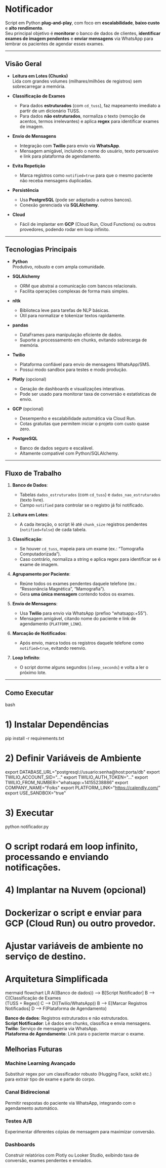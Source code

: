 # Notificador

Script em Python **plug-and-play**, com foco em **escalabilidade**, **baixo custo** e **alto rendimento**.  
Seu principal objetivo é **monitorar** o banco de dados de clientes, **identificar exames de imagem pendentes** e **enviar mensagens** via WhatsApp para lembrar os pacientes de agendar esses exames.

---

## Visão Geral

- **Leitura em Lotes (Chunks)**  
  Lida com grandes volumes (milhares/milhões de registros) sem sobrecarregar a memória.

- **Classificação de Exames**  
  - Para dados **estruturados** (com `cd_tuss`), faz mapeamento imediato a partir de um dicionário TUSS.  
  - Para dados **não estruturados**, normaliza o texto (remoção de acentos, termos irrelevantes) e aplica **regex** para identificar exames de imagem.

- **Envio de Mensagens**  
  - Integração com **Twilio** para envio via **WhatsApp**.  
  - Mensagem amigável, incluindo o nome do usuário, texto persuasivo e link para plataforma de agendamento.

- **Evita Repetição**  
  - Marca registros como `notified=true` para que o mesmo paciente não receba mensagens duplicadas.

- **Persistência**  
  - Usa **PostgreSQL** (pode ser adaptado a outros bancos).  
  - Conexão gerenciada via **SQLAlchemy**.

- **Cloud**  
  - Fácil de implantar em **GCP** (Cloud Run, Cloud Functions) ou outros provedores, podendo rodar em loop infinito.

---

## Tecnologias Principais

- **Python**  
  Produtivo, robusto e com ampla comunidade.

- **SQLAlchemy**  
  - ORM que abstrai a comunicação com bancos relacionais.  
  - Facilita operações complexas de forma mais simples.

- **nltk**  
  - Biblioteca leve para tarefas de NLP básicas.  
  - Útil para normalizar e tokenizar textos rapidamente.

- **pandas**  
  - DataFrames para manipulação eficiente de dados.  
  - Suporte a processamento em chunks, evitando sobrecarga de memória.

- **Twilio**  
  - Plataforma confiável para envio de mensagens WhatsApp/SMS.  
  - Possui modo sandbox para testes e modo produção.

- **Plotly** (opcional)  
  - Geração de dashboards e visualizações interativas.  
  - Pode ser usado para monitorar taxa de conversão e estatísticas de envio.

- **GCP** (opcional)  
  - Desempenho e escalabilidade automática via Cloud Run.  
  - Cotas gratuitas que permitem iniciar o projeto com custo quase zero.

- **PostgreSQL**  
  - Banco de dados seguro e escalável.  
  - Altamente compatível com Python/SQLAlchemy.

---

## Fluxo de Trabalho

1. **Banco de Dados**:  
   - Tabelas `dados_estruturados` (com `cd_tuss`) e `dados_nao_estruturados` (texto livre).  
   - Campo `notified` para controlar se o registro já foi notificado.

2. **Leitura em Lotes**:  
   - A cada iteração, o script lê até `chunk_size` registros pendentes (`notified=false`) de cada tabela.

3. **Classificação**:  
   - Se houver `cd_tuss`, mapeia para um exame (ex.: “Tomografia Computadorizada”).  
   - Caso contrário, normaliza a string e aplica regex para identificar se é exame de imagem.

4. **Agrupamento por Paciente**:  
   - Reúne todos os exames pendentes daquele telefone (ex.: “Ressonância Magnética”, “Mamografia”).  
   - Gera **uma única mensagem** contendo todos os exames.

5. **Envio de Mensagens**:  
   - Usa **Twilio** para envio via WhatsApp (prefixo “whatsapp:+55”).  
   - Mensagem amigável, citando nome do paciente e link de agendamento (`PLATFORM_LINK`).

6. **Marcação de Notificados**:  
   - Após envio, marca todos os registros daquele telefone como `notified=true`, evitando reenvio.

7. **Loop Infinito**:  
   - O script dorme alguns segundos (`sleep_seconds`) e volta a ler o próximo lote.

---

## Como Executar

bash
# 1) Instalar Dependências
pip install -r requirements.txt

# 2) Definir Variáveis de Ambiente
export DATABASE_URL="postgresql://usuario:senha@host:porta/db"
export TWILIO_ACCOUNT_SID="..."
export TWILIO_AUTH_TOKEN="..."
export TWILIO_FROM_NUMBER="whatsapp:+14155238886"
export COMPANY_NAME="Folks"
export PLATFORM_LINK="https://calendly.com/"
export USE_SANDBOX="true"

# 3) Executar
python notificador.py
# O script rodará em loop infinito, processando e enviando notificações.

# 4) Implantar na Nuvem (opcional)
# Dockerizar o script e enviar para GCP (Cloud Run) ou outro provedor.
# Ajustar variáveis de ambiente no serviço de destino.

# Arquitetura Simplificada

mermaid
flowchart LR
    A((Banco de dados)) --> B[Script Notificador]
    B --> C[Classificação de Exames<br/>(TUSS + Regex)]
    C --> D((Twilio/WhatsApp))
    B --> E[Marcar Registros Notificados]
    D --> F(Plataforma de Agendamento)


**Banco de dados**: Registros estruturados e não estruturados.  
**Script Notificador**: Lê dados em chunks, classifica e envia mensagens.  
**Twilio**: Serviço de mensageria via WhatsApp.  
**Plataforma de Agendamento**: Link para o paciente marcar o exame.  

## Melhorias Futuras

### Machine Learning Avançado
Substituir regex por um classificador robusto (Hugging Face, scikit etc.) para extrair tipo de exame e parte do corpo.

### Canal Bidirecional
Permitir respostas do paciente via WhatsApp, integrando com o agendamento automático.

### Testes A/B
Experimentar diferentes cópias de mensagem para maximizar conversão.

### Dashboards
Construir relatórios com Plotly ou Looker Studio, exibindo taxa de conversão, exames pendentes e enviados.
